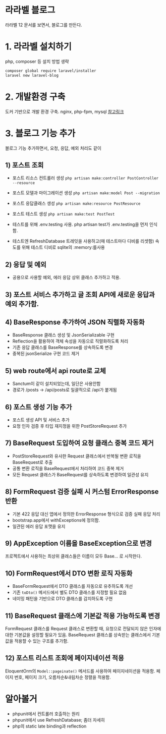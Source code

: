 # 라라벨 블로그

라라벨 12 문서를 보면서, 블로그를 만든다.

# 1. 라라벨 설치하기

php, composer 등 설치 방법 생략

```bash
composer global require laravel/installer
laravel new laravel-blog
```

# 2. 개발환경 구축

도커 기반으로 개발 환경 구축. nginx, php-fpm, mysql
[참고링크](https://www.youtube.com/watch?v=qv-P_rPFw4c)

# 3. 블로그 기능 추가

블로그 기능 추가하면서, 요청, 응답, 예외 처리도 같이

## 1) 포스트 조회

- 포스트 리소스 컨트롤러 생성 `php artisan make:controller PostController --resource`

- 포스트 모델과 마이그레이션 생성 `php artisan make:model Post --migration`

- 포스트 응답클래스 생성 `php artisan make:resource PostResource`

- 포스트 테스트 생성 `php artisan make:test PostTest`

- 테스트를 위해 .env.testing 사용. php artisan test가 .env.testing을 먼저 인식함.

- 테스트엔 RefreshDatabase 트레잇을 사용하고(매 테스트마다 디비를 리셋함)
  속도를 위해 테스트 디비로 sqlite의 :memory:를사용

## 2) 응답 및 예외

- 공용으로 사용할 예외, 에러 응답 상위 클래스 추가하고 적용.

## 3) 포스트 서비스 추가하고 글 조회 API에 새로운 응답과 예외 추가함.

## 4) BaseResponse 추가하여 JSON 직렬화 자동화

- BaseResponse 클래스 생성 및 JsonSerializable 구현
- Reflection을 활용하여 객체 속성을 자동으로 직렬화하도록 처리
- 기존 응답 클래스를 BaseResponse를 상속하도록 변경
- 중복된 jsonSerialize 구현 코드 제거

## 5) web route에서 api route로 교체

- Sanctum이 같이 설치되었는데, 일단은 사용안함
- 경로가 /posts -> /api/posts로 일괄적으로 /api가 붙게됨

## 6) 포스트 생성 기능 추가

- 포스트 생성 API 및 서비스 추가
- 요청 인자 검증 후 타입 재지정을 위한 PostStoreRequest 추가

## 7) BaseRequest 도입하여 요청 클래스 중복 코드 제거

- PostStoreRequest와 유사한 Request 클래스에서 반복될 변환 로직을 BaseRequest로 추출
- 공통 변환 로직을 BaseRequest에서 처리하여 코드 중복 제거
- 모든 Request 클래스가 BaseRequest를 상속하도록 변경하여 일관성 유지

## 8) FormRequest 검증 실패 시 커스텀 ErrorResponse 반환

- 기본 422 응답 대신 앱에서 정의한 ErrorResponse 형식으로 검증 실패 응답 처리
- bootstrap.app에서 withExceptions에 정의함.
- 일관된 에러 응답 포맷을 유지

## 9) AppException 이름을 BaseException으로 변경

프로젝트에서 사용하는 최상위 클래스들은 이름이 모두 Base... 로 시작한다.

## 10) FormRequest에서 DTO 변환 로직 자동화

- BaseFormRequest에서 DTO 클래스를 자동으로 유추하도록 개선
- 기존 `toDto()` 메서드에서 별도 DTO 클래스를 지정할 필요 없음
- 네이밍 패턴을 기반으로 DTO 클래스를 감지하도록 구현

## 11) BaseRequest 클래스에 기본값 적용 가능하도록 변경

FormRequest 클래스를 Request 클래스로 변환할 때, 요청으로 전달되지 않은 인자에 대한 기본값을 설정할 필요가 있음.
BaseRequest 클래스를 상속받는 클래스에서 기본값을 적용할 수 있는 구조를 추가함.

## 12) 포스트 리스트 조회에 페이지네이션 적용

EloquentOrm의 `Model::pageinate()` 메서드를 사용하여 페이지네이션을 적용함.
페이지 번호, 페이지 크기, 오름차순&내림차순 정렬을 적용함.

# 알아볼거

- phpunit에서 컨트롤러 호출하는 원리
- phpunit에서 use RefreshDatabase; 좀더 자세히
- php의 static late binding과 reflection
